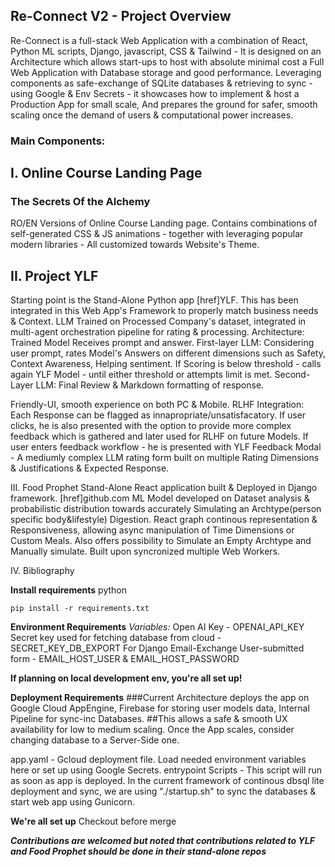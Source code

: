 ## Re-Connect V2 - Project Overview

Re-Connect is a full-stack Web Application with a combination of React, Python ML scripts, Django, javascript, CSS & Tailwind - 
It is designed on an Architecture which allows start-ups to host with absolute minimal cost a Full Web Application with Database storage and good performance.
Leveraging components as safe-exchange of SQLite databases & retrieving to sync - using Google & Env Secrets - it showcases how to implement & host a Production App for small scale,
And prepares the ground for safer, smooth scaling once the demand of users & computational power increases.

### Main Components:

## I. Online Course Landing Page
### The Secrets Of the Alchemy
RO/EN Versions of Online Course Landing page.
Contains combinations of self-generated CSS & JS animations - together with leveraging popular modern libraries - All customized towards Website's Theme.


## II. Project YLF
Starting point is the Stand-Alone Python app [href]YLF.
This has been integrated in this Web App's Framework to properly match business needs & Context.
LLM Trained on Processed Company's dataset, integrated in multi-agent orchestration pipeline for rating & processing.
Architecture: Trained Model Receives prompt and answer.
First-layer LLM: Considering user prompt, rates Model's Answers on different dimensions such as Safety, Context Awareness, Helping sentiment.
If Scoring is below threshold - calls again YLF Model - until either threshold or attempts limit is met.
Second-Layer LLM: Final Review & Markdown formatting of response.

Friendly-UI, smooth experience on both PC & Mobile.
RLHF Integration:
Each Response can be flagged as innapropriate/unsatisfacatory. 
If user clicks, he is also presented with the option to provide more complex feedback which is gathered and later used for RLHF on future Models.
If user enters feedback workflow - he is presented with YLF Feedback Modal - A mediumly complex LLM rating form built on multiple Rating Dimensions & Justifications & Expected Response.


III. Food Prophet
Stand-Alone React application built & Deployed in Django framework.
[href]github.com
ML Model developed on Dataset analysis & probabilistic distribution towards accurately Simulating an Archtype(person specific body&lifestyle) Digestion.
React graph continous representation & Responsiveness, allowing async manipulation of Time Dimensions or Custom Meals.
Also offers possibility to Simulate an Empty Archtype and Manually simulate.
Built upon syncronized multiple Web Workers.

IV. Bibliography



**Install requirements**
python 
```
pip install -r requirements.txt
```

**Environment Requirements**
*Variables:*
Open AI Key - OPENAI_API_KEY
Secret key used for fetching database from cloud - SECRET_KEY_DB_EXPORT
For Django Email-Exchange User-submitted form - EMAIL_HOST_USER & EMAIL_HOST_PASSWORD

**If planning on local development env, you're all set up!**


**Deployment Requirements**
###Current Architecture deploys the app on Google Cloud AppEngine, Firebase for storing user models data, Internal Pipeline for sync-inc Databases.
##This allows a safe & smooth UX availability for low to medium scaling.
Once the App scales, consider changing database to a Server-Side one.

app.yaml - Gcloud deployment file. Load needed environment variables here or set up using Google Secrets.
entrypoint Scripts - This script will run as soon as app is deployed. In the current framework of continous dbsql lite deployment and sync,
we are using "./startup.sh" to sync the databases & start web app using Gunicorn.


**We're all set up**
Checkout before merge



***Contributions are welcomed but noted that contributions related to YLF and Food Prophet should be done in their stand-alone repos***